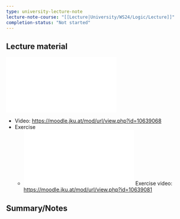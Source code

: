 ```yaml
---
type: university-lecture-note
lecture-note-course: "[[Lecture|University/WS24/Logic/Lecture]]"
completion-status: "Not started"
---
```

## Lecture material
![](_attachments/02-semantics.pdf)
- Video: https://moodle.jku.at/mod/url/view.php?id=10639068
- Exercise
	-  ![](_attachments/sheet2.pdf)
Exercise video: https://moodle.jku.at/mod/url/view.php?id=10639081
## Summary/Notes
